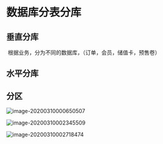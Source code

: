 # 数据库分表分库

## 垂直分库

​	根据业务，分为不同的数据库，（订单，会员，储值卡，预售卷）

## 水平分库

## 分区

![image-20200310000650507](C:\Users\Administrator\AppData\Roaming\Typora\typora-user-images\image-20200310000650507.png)

![image-20200310002345509](C:\Users\Administrator\AppData\Roaming\Typora\typora-user-images\image-20200310002345509.png)

![image-20200310002718474](C:\Users\Administrator\AppData\Roaming\Typora\typora-user-images\image-20200310002718474.png)

